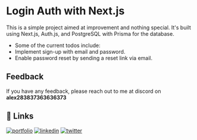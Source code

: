 # Login Auth with Next.js

This is a simple project aimed at improvement and nothing special. It's built using Next.js, Auth.js, and PostgreSQL with Prisma for the database.

* Some of the current todos include:
* Implement sign-up with email and password.
* Enable password reset by sending a reset link via email.


## Feedback

If you have any feedback, please reach out to me at discord on **alex283837363636373**


## 🔗 Links
[![portfolio](https://img.shields.io/badge/my_portfolio-000?style=for-the-badge&logo=ko-fi&logoColor=white)](https://katherineoelsner.com/)
[![linkedin](https://img.shields.io/badge/linkedin-0A66C2?style=for-the-badge&logo=linkedin&logoColor=white)](https://www.linkedin.com/)
[![twitter](https://img.shields.io/badge/twitter-1DA1F2?style=for-the-badge&logo=twitter&logoColor=white)](https://twitter.com/)

